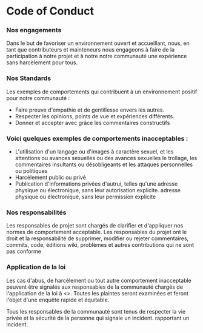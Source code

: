 # Code of Conduct
### Nos engagements
Dans le but de favoriser un environnement ouvert et accueillant, nous, en tant que contributeurs et mainteneurs nous engageons à faire de la participation à notre projet et à notre notre communauté une expérience sans harcèlement pour tous.

### Nos Standards
Les exemples de comportements qui contribuent à un environnement positif pour notre communauté :

* Faire preuve d'empathie et de gentillesse envers les autres.
* Respecter les opinions, points de vue et expériences différents.
* Donner et accepter avec grâce les commentaires constructifs

### Voici quelques exemples de comportements inacceptables :

* L'utilisation d'un langage ou d'images à caractère sexuel, et les attentions ou avances sexuelles ou des avances sexuelles
le trollage, les commentaires insultants ou désobligeants et les attaques personnelles ou politiques
* Harcèlement public ou privé
* Publication d'informations privées d'autrui, telles qu'une adresse physique ou électronique, sans leur autorisation explicite. adresse physique ou électronique, sans leur permission explicite

### Nos responsabilités
Les responsables de projet sont chargés de clarifier et d'appliquer nos normes de comportement acceptable. Les responsables du projet ont le droit et la responsabilité de supprimer, modifier ou rejeter commentaires, commits, code, éditions wiki, problèmes et autres contributions qui ne sont pas conforme

### Application de la loi
Les cas d'abus, de harcèlement ou tout autre comportement inacceptable peuvent être signalés aux responsables de la communauté chargés de l'application de la loi à <>. Toutes les plaintes seront examinées et feront l'objet d'une enquête rapide et équitable.

Tous les responsables de la communauté sont tenus de respecter la vie privée et la sécurité de la personne qui signale un incident. rapportant un incident.